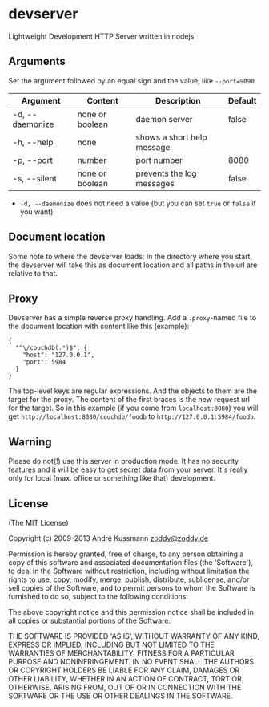 # devserver
Lightweight Development HTTP Server written in nodejs


## Arguments

Set the argument followed by an equal sign and the value, like `--port=9090`.

Argument       |Content        |Description               |Default
---------------|---------------|--------------------------|-------
-d, --daemonize|none or boolean|daemon server             |false
-h, --help     |none           |shows a short help message|
-p, --port     |number         |port number               |8080
-s, --silent   |none or boolean|prevents the log messages |false

- `-d, --daemonize` does not need a value (but you can set `true` or `false` if you want)

## Document location
Some note to where the devserver loads: In the directory where you start, the devserver will take this as document location and all paths in the url are relative to that.

## Proxy
Devserver has a simple reverse proxy handling. Add a `.proxy`-named file to the document location with content like this (example):

```
{
  "^\/couchdb(.*)$": {
    "host": "127.0.0.1",
    "port": 5984
  }
}
```

The top-level keys are regular expressions. And the objects to them are the target for the proxy. The content of the first braces is the new request url for the target. So in this example (if you come from `localhost:8080`) you will get `http://localhost:8080/couchdb/foodb` to `http://127.0.0.1:5984/foodb`. 

## Warning
Please do not(!) use this server in production mode. It has no security features and it will be easy to get secret data from your server. It's really only for local (max. office or something like that) development.

## License
(The MIT License)

Copyright (c) 2009-2013 André Kussmann <zoddy@zoddy.de>

Permission is hereby granted, free of charge, to any person obtaining
a copy of this software and associated documentation files (the
'Software'), to deal in the Software without restriction, including
without limitation the rights to use, copy, modify, merge, publish,
distribute, sublicense, and/or sell copies of the Software, and to
permit persons to whom the Software is furnished to do so, subject to
the following conditions:

The above copyright notice and this permission notice shall be
included in all copies or substantial portions of the Software.

THE SOFTWARE IS PROVIDED 'AS IS', WITHOUT WARRANTY OF ANY KIND,
EXPRESS OR IMPLIED, INCLUDING BUT NOT LIMITED TO THE WARRANTIES OF
MERCHANTABILITY, FITNESS FOR A PARTICULAR PURPOSE AND NONINFRINGEMENT.
IN NO EVENT SHALL THE AUTHORS OR COPYRIGHT HOLDERS BE LIABLE FOR ANY
CLAIM, DAMAGES OR OTHER LIABILITY, WHETHER IN AN ACTION OF CONTRACT,
TORT OR OTHERWISE, ARISING FROM, OUT OF OR IN CONNECTION WITH THE
SOFTWARE OR THE USE OR OTHER DEALINGS IN THE SOFTWARE.

